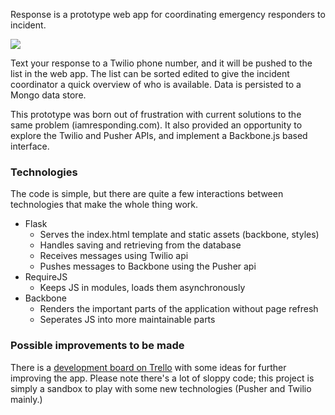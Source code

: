 Response is a prototype web app for coordinating emergency responders to incident.

<a href="https://raw.github.com/chenn/response/master/response_screen.png"><img src="https://raw.github.com/chenn/response/master/response_screen_thumb.png" /></a>

Text your response to a Twilio phone number, and it will be pushed to the list in the web app. The list can be sorted edited to give the incident coordinator a quick overview of who is available. Data is persisted to a Mongo data store. 

This prototype was born out of frustration with current solutions to the same problem (iamresponding.com). It also provided an opportunity to explore the Twilio and Pusher APIs, and implement a Backbone.js based interface.

### Technologies

The code is simple, but there are quite a few interactions between technologies that make the whole thing work.

* Flask 
    * Serves the index.html template and static assets (backbone, styles)
    * Handles saving and retrieving from the database
    * Receives messages using Twilio api
    * Pushes messages to Backbone using the Pusher api
* RequireJS
    * Keeps JS in modules, loads them asynchronously
* Backbone
    * Renders the important parts of the application without page refresh
    * Seperates JS into more maintainable parts

### Possible improvements to be made

There is a [development board on Trello](https://trello.com/b/RmoQCeN3) with some ideas for further improving the app. Please note there's a lot of sloppy code; this project is simply a sandbox to play with some new technologies (Pusher and Twilio mainly.)
